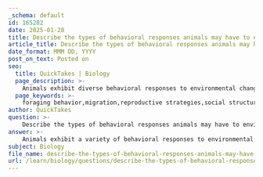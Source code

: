 ```yaml
---
_schema: default
id: 165282
date: 2025-01-28
title: Describe the types of behavioral responses animals may have to environmental changes.
article_title: Describe the types of behavioral responses animals may have to environmental changes.
date_format: MMM DD, YYYY
post_on_text: Posted on
seo:
  title: QuickTakes | Biology
  page_description: >-
    Animals exhibit diverse behavioral responses to environmental changes, including foraging adaptations, migration adjustments, reproductive timing shifts, modifications in social structures, phenological changes, and behavioral flexibility, all crucial for survival and conservation.
  page_keywords: >-
    foraging behavior,migration,reproductive strategies,social structures,communication,phenological changes,behavioral flexibility,environmental adaptation,climate change,animal behavior,conservation efforts
author: QuickTakes
question: >-
    Describe the types of behavioral responses animals may have to environmental changes.
answer: >-
    Animals exhibit a variety of behavioral responses to environmental changes, which are crucial for their survival and adaptation. These responses can be categorized into several key types:\n\n1. **Foraging Behavior**: Animals may alter their foraging patterns in response to changes in food availability or habitat conditions. For instance, if a particular food source becomes scarce due to environmental changes, animals might shift their foraging locations or change their diet to include alternative food sources. This adaptability is often guided by optimal foraging theory, which suggests that animals will maximize their energy intake while minimizing risks and costs associated with foraging.\n\n2. **Migration**: Many species, particularly birds, adjust their migration patterns in response to climate change or habitat alterations. Changes in temperature and food availability can lead to earlier or later migration timings, or even shifts in migratory routes. This behavioral flexibility is essential for maintaining access to breeding and feeding grounds.\n\n3. **Breeding and Reproductive Strategies**: Environmental changes can influence mating rituals and reproductive timing. For example, some species may breed earlier in the season if temperatures rise, which can affect the synchronization of offspring development with food availability. Understanding these changes is vital for predicting how species will adapt to shifting habitats.\n\n4. **Social Structures and Communication**: Animals often modify their social behaviors and communication methods in response to environmental stressors. Changes in group dynamics, such as increased competition for resources, can lead to altered social hierarchies or communication patterns. This can also include cultural transmission of behaviors, where learned behaviors are passed through generations, influencing how populations adapt to new challenges.\n\n5. **Phenological Changes**: Animals may adjust their life cycle events, such as hibernation or breeding, in response to changes in environmental cues like temperature and food availability. These phenological shifts can have cascading effects on ecosystems, as they may disrupt the timing of interactions between species, such as predator-prey relationships.\n\n6. **Behavioral Flexibility**: The ability to exhibit behavioral flexibility is a key factor in the survival of species facing rapid environmental changes. This flexibility allows animals to respond to immediate threats or opportunities, which can be critical in avoiding population declines.\n\nOverall, understanding these behavioral responses is essential for conservation efforts, as they can serve as early indicators of population health and the effectiveness of management interventions. By monitoring changes in animal behavior, conservationists can better predict and mitigate the impacts of environmental changes on wildlife populations.
subject: Biology
file_name: describe-the-types-of-behavioral-responses-animals-may-have-to-environmental-changes.md
url: /learn/biology/questions/describe-the-types-of-behavioral-responses-animals-may-have-to-environmental-changes
---
```


&nbsp;